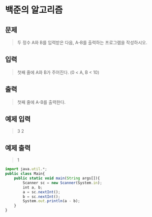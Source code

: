 # 백준의 알고리즘

## 문제
> 두 정수 A와 B를 입력받은 다음, A-B를 출력하는 프로그램을 작성하시오.

## 입력
> 첫째 줄에 A와 B가 주어진다. (0 < A, B < 10)

## 출력
> 첫째 줄에 A-B를 출력한다.


## 예제 입력
> 3 2

## 예제 출력
> 1


```js
import java.util.*;
public class Main{
	public static void main(String args[]){
		Scanner sc = new Scanner(System.in);
		int a, b;
		a = sc.nextInt();
		b = sc.nextInt();
		System.out.println(a - b);
	}
}
```